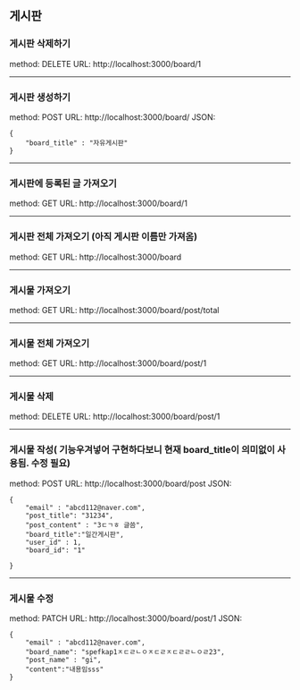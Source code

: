 ## 게시판
### 게시판 삭제하기
method: DELETE
URL: http://localhost:3000/board/1

---
### 게시판 생성하기
method: POST
URL: http://localhost:3000/board/
JSON: 
```
{
	"board_title" : "자유게시판"
}
```

---
### 게시판에 등록된 글 가져오기 
method: GET
URL: http://localhost:3000/board/1

---
### 게시판 전체 가져오기 (아직 게시판 이름만 가져옴)
method: GET
URL: http://localhost:3000/board

---
### 게시물 가져오기
method: GET
URL: http://localhost:3000/board/post/total

---
### 게시물 전체 가져오기
method: GET
URL: http://localhost:3000/board/post/1

---
### 게시물 삭제
method: DELETE 
URL: http://localhost:3000/board/post/1

---
### 게시물 작성( 기능우겨넣어 구현하다보니 현재 board_title이 의미없이 사용됨. 수정 필요)
method: POST
URL: http://localhost:3000/board/post
JSON:
```
{
	"email" : "abcd112@naver.com",
	"post_title": "31234",
	"post_content" : "3ㄷㄱㅎ 글씀",
	"board_title":"일간게시판",
	"user_id" : 1,
	"board_id": "1"

}
```

---
### 게시물 수정
method: PATCH
URL: http://localhost:3000/board/post/1
JSON:
```
{
	"email" : "abcd112@naver.com",
	"board_name": "spefkap1ㅈㄷㄹㄴㅇㅈㄷㄹㅈㄷㄹㄹㄴㅇㄹ23",
	"post_name" : "gi",
	"content":"내용임sss"
}
```
